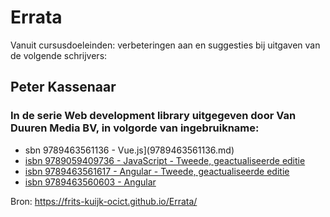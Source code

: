 # Errata

Vanuit cursusdoeleinden: verbeteringen aan en suggesties bij uitgaven van de volgende schrijvers:

## Peter Kassenaar
### In de serie Web development library uitgegeven door Van Duuren Media BV, in volgorde van ingebruikname: 

- sbn 9789463561136 - Vue.js](9789463561136.md)
- [isbn 9789059409736 - JavaScript - Tweede, geactualiseerde editie](9789059409736.md)
- [isbn 9789463561617 - Angular - Tweede, geactualiseerde editie](9789463561617.md)
- [isbn 9789463560603 - Angular](9789463560603.md)

Bron: https://frits-kuijk-ocict.github.io/Errata/

